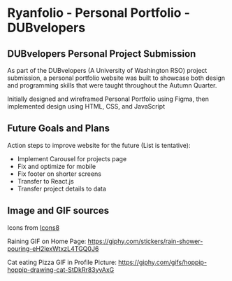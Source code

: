 # Ryanfolio - Personal Portfolio - DUBvelopers

## DUBvelopers Personal Project Submission

As part of the DUBvelopers (A University of Washington RSO) project submission, a personal portfolio website was built to showcase both design and programming skills that were taught throughout the Autumn Quarter.

Initially designed and wireframed Personal Portfolio using Figma, then implemented design using HTML, CSS, and JavaScript


## Future Goals and Plans

Action steps to improve website for the future (List is tentative):
- Implement Carousel for projects page
- Fix and optimize for mobile
- Fix footer on shorter screens
- Transfer to React.js
- Transfer project details to data


## Image and GIF sources

Icons from [Icons8](https://icons8.com/)

Raining GIF on Home Page: https://giphy.com/stickers/rain-shower-pouring-eH2lexWtxzL4TGQ0J6

Cat eating Pizza GIF in Profile Picture: https://giphy.com/gifs/hoppip-hoppip-drawing-cat-StDkRr83yvAxG


